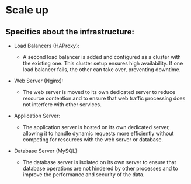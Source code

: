 # Scale up

## Specifics about the infrastructure:

- Load Balancers (HAProxy):
    - A second load balancer is added and configured as a cluster with the existing one. This cluster setup ensures high availability. If one load balancer fails, the other can take over, preventing downtime.

- Web Server (Nginx):
    - The web server is moved to its own dedicated server to reduce resource contention and to ensure that web traffic processing does not interfere with other services.

- Application Server:
    - The application server is hosted on its own dedicated server, allowing it to handle dynamic requests more efficiently without competing for resources with the web server or database.

- Database Server (MySQL):
    - The database server is isolated on its own server to ensure that database operations are not hindered by other processes and to improve the performance and security of the data.
